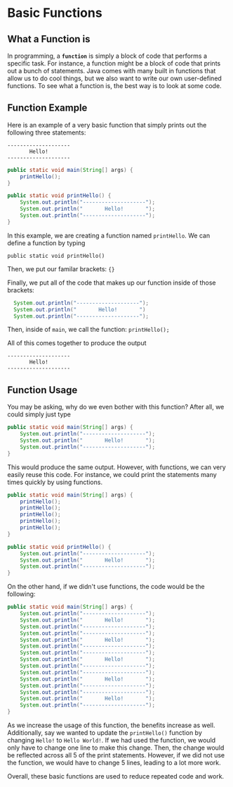# Basic Functions

## What a Function is

In programming, a **`function`** is simply a block of code that performs a specific task. For instance, a function might be a block of code that prints out a bunch of statements. Java comes with many built in functions that allow us to do cool things, but we also want to write our own user-defined functions. To see what a function is, the best way is to look at some code.

## Function Example

Here is an example of a very basic function that simply prints out the following three statements:

```text
--------------------
       Hello!
--------------------
```

```java
public static void main(String[] args) {
    printHello();
}

public static void printHello() {
    System.out.println("--------------------");
    System.out.println("       Hello!       ");
    System.out.println("--------------------");
}
```

In this example, we are creating a function named `printHello`. We can define a function by typing

`public static void printHello()`

Then, we put our familar brackets: `{}`

Finally, we put all of the code that makes up our function inside of those brackets:

```java
  System.out.println("--------------------");
  System.out.println("       Hello!       ")
  System.out.println("--------------------");
```

Then, inside of `main`, we call the function: `printHello();`

All of this comes together to produce the output

```text
--------------------
       Hello!
--------------------
```

## Function Usage

You may be asking, why do we even bother with this function? After all, we could simply just type

```java
public static void main(String[] args) {
    System.out.println("--------------------");
    System.out.println("       Hello!       ");
    System.out.println("--------------------");
}
```

This would produce the same output. However, with functions, we can very easily reuse this code. For instance, we could print the statements many times quickly by using functions.

```java
public static void main(String[] args) {
    printHello();
    printHello();
    printHello();
    printHello();
    printHello();
}

public static void printHello() {
    System.out.println("--------------------");
    System.out.println("       Hello!       ");
    System.out.println("--------------------");
}
```

On the other hand, if we didn't use functions, the code would be the following:

```java
public static void main(String[] args) {
    System.out.println("--------------------");
    System.out.println("       Hello!       ");
    System.out.println("--------------------");
    System.out.println("--------------------");
    System.out.println("       Hello!       ");
    System.out.println("--------------------");
    System.out.println("--------------------");
    System.out.println("       Hello!       ");
    System.out.println("--------------------");
    System.out.println("--------------------");
    System.out.println("       Hello!       ");
    System.out.println("--------------------");
    System.out.println("--------------------");
    System.out.println("       Hello!       ");
    System.out.println("--------------------");
}
```

As we increase the usage of this function, the benefits increase as well. Additionally, say we wanted to update the `printHello()` function by changing `Hello!` to `Hello World!`. If we had used the function, we would only have to change one line to make this change. Then, the change would be reflected across all 5 of the print statements. However, if we did not use the function, we would have to change 5 lines, leading to a lot more work.

Overall, these basic functions are used to reduce repeated code and work.